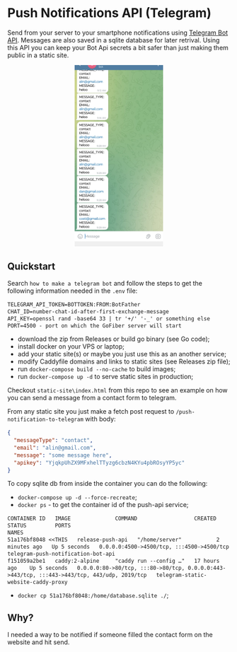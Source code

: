 # Push Notifications API (Telegram)

Send from your server to your smartphone notifications using [Telegram Bot API](https://telegram.org/).
Messages are also saved in a sqlite database for later retrival. 
Using this API you can keep your Bot Api secrets a bit safer than just making them public in a static site.  

<p align="center">
  <img src="./pics/telegram_messages.jpeg" width="200">
</p>


## Quickstart

Search `how to make a telegram bot` and follow the steps to get the following information needed in the `.env` file:

```shell
TELEGRAM_API_TOKEN=BOTTOKEN:FROM:BotFather
CHAT_ID=number-chat-id-after-first-exchange-message
API_KEY=openssl rand -base64 33 | tr '+/' '-_' or something else
PORT=4500 - port on which the GoFiber server will start
```


- download the zip from Releases or build go binary (see Go code); 
- install docker on your VPS or laptop; 
- add your static site(s) or maybe you just use this as an another service; 
- modify Caddyfile domains and links to static sites (see Releases zip file);
- run `docker-compose build --no-cache` to build images;
- run `docker-compose up -d` to serve static sites in production;


Checkout `static-site\index.html` from this repo to see an example on how you can send a message from a contact form to telegram.

From any static site you just make a fetch post request to `/push-notification-to-telegram` with body:
```json
{
  "messageType": "contact",
  "email": "alin@gmail.com",
  "message": "some message here",
  "apikey": "YjqkpUhZX9MFxhelTTyzg6cbzN4KYu4pbROsyYP5yc"
}
```


To copy sqlite db from inside the container you can do the following:
- `docker-compose up -d --force-recreate`;
- `docker ps` - to get the container id of the push-api service;
```shell
CONTAINER ID   IMAGE              COMMAND                  CREATED         STATUS         PORTS                                                                                         NAMES
51a176bf8048 <<THIS   release-push-api   "/home/server"           2 minutes ago   Up 5 seconds   0.0.0.0:4500->4500/tcp, :::4500->4500/tcp                                                     telegram-push-notification-bot-api
f151059a2be1   caddy:2-alpine     "caddy run --config …"   17 hours ago    Up 5 seconds   0.0.0.0:80->80/tcp, :::80->80/tcp, 0.0.0.0:443->443/tcp, :::443->443/tcp, 443/udp, 2019/tcp   telegram-static-website-caddy-proxy
```

- `docker cp 51a176bf8048:/home/database.sqlite ./`;


## Why?

I needed a way to be notified if someone filled the contact form on the website and hit send.
